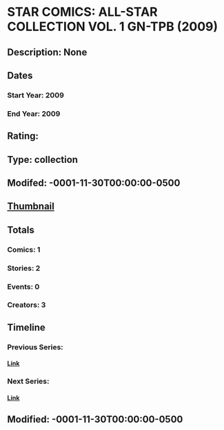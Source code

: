 # STAR COMICS: ALL-STAR COLLECTION VOL. 1 GN-TPB (2009)
## Description: None
## Dates
### Start Year: 2009
### End Year: 2009
## Rating: 
## Type: collection
## Modifed: -0001-11-30T00:00:00-0500
## [Thumbnail](http://i.annihil.us/u/prod/marvel/i/mg/a/20/4bb3fff484839.jpg)
## Totals
### Comics: 1
### Stories: 2
### Events: 0
### Creators: 3
## Timeline
### Previous Series: 
#### [Link]()
### Next Series: 
#### [Link]()
## Modified: -0001-11-30T00:00:00-0500